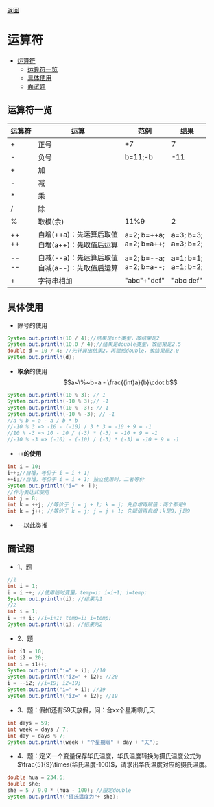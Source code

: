 <meta name="viewport" content="width=device-width, initial-scale=1.0, viewport-fit=cover">

[返回](运算符.md)

# 运算符
- [运算符](#运算符)
  - [运算符一览](#运算符一览)
  - [具体使用](#具体使用)
  - [面试题](#面试题)

## 运算符一览

<center>

| 运算符   | 运算                                               | 范例                       | 结果                   |
| -------- | -------------------------------------------------- | -------------------------- | ---------------------- |
| +        | 正号                                               | +7                         | 7                      |
| -        | 负号                                               | b=11;-b                    | -11                    |
| +        | 加                                                 |                            |                        |
| -        | 减                                                 |                            |                        |
| *        | 乘                                                 |                            |                        |
| /        | 除                                                 |                            |                        |
| %        | 取模(余)                                           | 11%9                       | 2                      |
| ++<br>++ | 自增(++a)：先运算后取值<br>自增(a++)：先取值后运算 | a=2; b=++a;<br>a=2; b=a++; | a=3; b=3;<br>a=3; b=2; |
| --<br>-- | 自减(--a)：先运算后取值<br>自减(a--)：先取值后运算 | a=2; b=--a;<br>a=2; b=a--; | a=1; b=1;<br>a=1; b=2; |
| +        | 字符串相加                                         | "abc"+"def"                | "abc def"              |

</center>

## 具体使用
- 除号的使用
```java
System.out.println(10 / 4);//结果是int类型，故结果是2
System.out.println(10.0 / 4);//结果是double类型，故结果是2.5
double d = 10 / 4; //先计算出结果2，再赋给double，故结果是2.0
System.out.println(d);
```
- **取余**的使用
$$a~\%~b=a - \frac{(int)a}{b}\cdot b$$ 
```java
System.out.println(10 % 3); // 1
System.out.println(-10 % 3);// -1
System.out.println(10 % -3); // 1
System.out.println(-10 % -3); // -1
//a % b = a - a / b * b
//-10 % 3 => -10 - (-10) / 3 * 3 = -10 + 9 = -1
//10 % -3 => 10 - 10 / (-3) * (-3) = -10 + 9 = -1
//-10 % -3 => (-10) - (-10) / (-3) * (-3) = -10 + 9 = -1
```
- `++`**的使用**
```java
int i = 10;
i++;//自增，等价于 i = i + 1;
++i;//自增，等价于 i = i + 1; 独立使用时，二者等价
System.out.println("i=" + ｉ);
//作为表达式使用
int j = 8;
int k = ++j; //等价于 j = j + 1; k = j; 先自增再赋值：两个都是9
int k = j++; //等价于 k = j; j = j + 1; 先赋值再自增：k是8，j是9
```
- `--`以此类推

## 面试题
- 1、题
```java
//1
int i = 1;
i = i ++; //使用临时变量，temp=i; i=i+1; i=temp;
System.out.println(i); //结果为1
//2
int i = 1;
i = ++ i; //i=i+1; temp=i; i=temp;
System.out.println(i); //结果为2
```
- 2、题
```java
int i1 = 10;
int i2 = 20;
int i = i1++;
System.out.print("i=" + i); //10
System.out.println("i2=" + i2); //20
i = --i2; //i=19; i2=19;
System.out.print("i=" + i); //19
System.out.println("i2=" + i2); //19
```
- 3、题：假如还有59天放假，问：合xx个星期零几天
```java
int days = 59;
int week = days / 7;
int day = days % 7;
System.out.println(week + "个星期零" + day + "天");
```
- 4、题：定义一个变量保存华氏温度，华氏温度转换为摄氏温度公式为 $\frac{5}{9}\times(华氏温度-100)$，请求出华氏温度对应的摄氏温度。
```java
double hua = 234.6;
double she;
she = 5 / 9.0 * (hua - 100); //限定double
System.out.println("摄氏温度为"+ she);
```